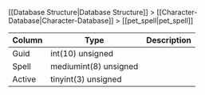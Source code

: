 [[Database Structure|Database Structure]] > [[Character-Database|Character-Database]] > [[pet_spell|pet_spell]]

Column | Type | Description
--- | --- | ---
Guid | int(10) unsigned | 
Spell | mediumint(8) unsigned | 
Active | tinyint(3) unsigned | 
